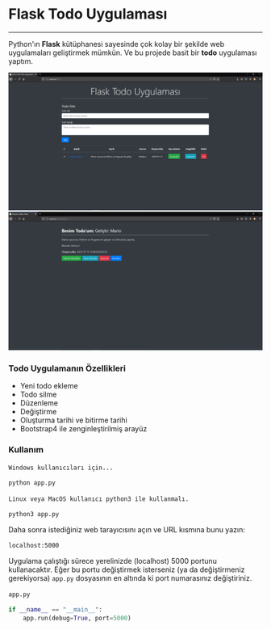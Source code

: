 # Flask Todo Uygulaması

---

Python'ın **Flask** kütüphanesi sayesinde çok kolay bir şekilde web uygulamaları geliştirmek mümkün. Ve bu projede basit bir **todo** uygulaması yaptım.

![Genel ekran](./.github/image1.png)
![Detay ekranı](./.github/image2.png)

### Todo Uygulamanın Özellikleri
* Yeni todo ekleme
* Todo silme
* Düzenleme
* Değiştirme
* Oluşturma tarihi ve bitirme tarihi
* Bootstrap4 ile zenginleştirilmiş arayüz

### Kullanım
`Windows kullanıcıları için...`
```bash
python app.py
```

`Linux veya MacOS kullanıcı python3 ile kullanmalı.`
```bash
python3 app.py
```

Daha sonra istediğiniz web tarayıcısını açın ve URL kısmına bunu yazın:
```bash
localhost:5000
```

Uygulama çalıştığı sürece yerelinizde (localhost) 5000 portunu kullanacaktır. Eğer bu portu değiştirmek isterseniz (ya da değiştirmeniz gerekiyorsa) `app.py` dosyasının en altında ki port numarasınız değiştiriniz.

`app.py`
```python
if __name__ == "__main__":
    app.run(debug=True, port=5000)
```
